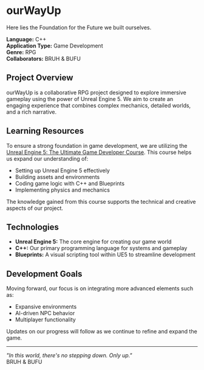# ourWayUp
Here lies the Foundation for the Future we built ourselves.

**Language:** C++  
**Application Type:** Game Development  
**Genre:** RPG  
**Collaborators:** BRUH & BUFU  

## Project Overview
ourWayUp is a collaborative RPG project designed to explore immersive gameplay using the power of Unreal Engine 5. We aim to create an engaging experience that combines complex mechanics, detailed worlds, and a rich narrative.

## Learning Resources
To ensure a strong foundation in game development, we are utilizing the [Unreal Engine 5: The Ultimate Game Developer Course](https://www.udemy.com/course/unreal-engine-5-the-ultimate-game-developer-course/learn/lecture/32523128?start=405#overview). This course helps us expand our understanding of:
- Setting up Unreal Engine 5 effectively
- Building assets and environments
- Coding game logic with C++ and Blueprints
- Implementing physics and mechanics

The knowledge gained from this course supports the technical and creative aspects of our project.

## Technologies
- **Unreal Engine 5:** The core engine for creating our game world
- **C++:** Our primary programming language for systems and gameplay
- **Blueprints:** A visual scripting tool within UE5 to streamline development

## Development Goals
Moving forward, our focus is on integrating more advanced elements such as:
- Expansive environments
- AI-driven NPC behavior
- Multiplayer functionality

Updates on our progress will follow as we continue to refine and expand the game.

---
*"In this world, there's no stepping down. Only up."*  
BRUH & BUFU
